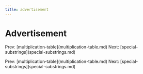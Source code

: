 ```yaml
---
title: advertisement
---
```


# Advertisement

Prev:
\[multiplication-table](multiplication-table.md)
Next:
\[special-substrings](special-substrings.md)

Prev:
\[multiplication-table](multiplication-table.md)
Next:
\[special-substrings](special-substrings.md)
